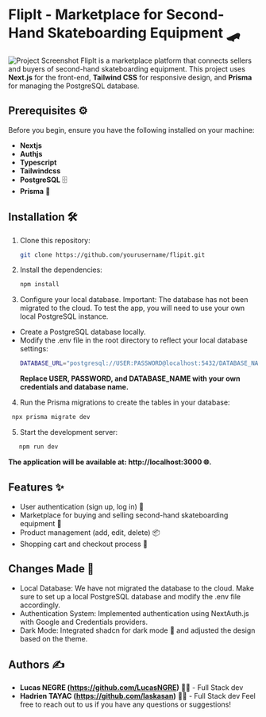 # FlipIt - Marketplace for Second-Hand Skateboarding Equipment 🛹
![Project Screenshot](./public/flipit.png)
FlipIt is a marketplace platform that connects sellers and buyers of second-hand skateboarding equipment. This project uses **Next.js** for the front-end, **Tailwind CSS** for responsive design, and **Prisma** for managing the PostgreSQL database.

## Prerequisites ⚙️

Before you begin, ensure you have the following installed on your machine:

- **Nextjs**
- **Authjs**
- **Typescript**
- **Tailwindcss**
- **PostgreSQL** 🗄️
- **Prisma** 🔧

## Installation 🛠️

1. Clone this repository:
   ```bash
   git clone https://github.com/yourusername/flipit.git
   ```
2. Install the dependencies:
   ```bash
   npm install
   ```
3. Configure your local database. Important: The database has not been migrated to the cloud. To test the app, you will need to use your own local PostgreSQL instance.

- Create a PostgreSQL database locally.
- Modify the .env file in the root directory to reflect your local database settings:
   ```bash
   DATABASE_URL="postgresql://USER:PASSWORD@localhost:5432/DATABASE_NAME"
   ```
   **Replace USER, PASSWORD, and DATABASE_NAME with your own credentials and database name.**
4. Run the Prisma migrations to create the tables in your database:
  ```bash
   npx prisma migrate dev
   ```
5. Start the development server:
```bash
   npm run dev
   ```
  **The application will be available at: http://localhost:3000 🌐.**

## Features ✨

- User authentication (sign up, log in) 🔐
- Marketplace for buying and selling second-hand skateboarding equipment 💸
- Product management (add, edit, delete) 📦
- Shopping cart and checkout process 🛒

## Changes Made 📝

- Local Database: We have not migrated the database to the cloud. Make sure to set up a local PostgreSQL database and modify the .env file accordingly.
- Authentication System: Implemented authentication using NextAuth.js with Google and Credentials providers.
- Dark Mode: Integrated shadcn for dark mode 🌙 and adjusted the design based on the theme.

## Authors ✍️
- **Lucas NEGRE (https://github.com/LucasNGRE)** 🧑‍💻 - Full Stack dev
- **Hadrien TAYAC (https://github.com/Iaskasan)** 👩‍💻 - Full Stack dev
Feel free to reach out to us if you have any questions or suggestions!

